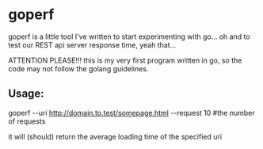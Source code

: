 goperf
======

goperf is a little tool I've written to start experimenting with go...
oh and to test our REST api server response time, yeah that...

ATTENTION PLEASE!!!
this is my very first program written in go, so the code may not follow the
golang guidelines.

Usage:
---
goperf --uri http://domain.to.test/somepage.html --request 10 #the number of requests

it will (should) return the average loading time of the specified uri
